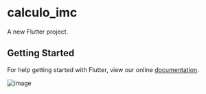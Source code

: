 # calculo_imc

A new Flutter project.

## Getting Started

For help getting started with Flutter, view our online
[documentation](https://flutter.io/).


![image](https://user-images.githubusercontent.com/5832193/47668279-c4e14b80-db86-11e8-9685-03ef9c5e3d7b.png)
